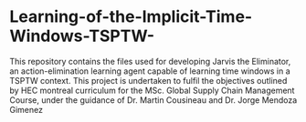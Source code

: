 # Learning-of-the-Implicit-Time-Windows-TSPTW-
This repository contains the files used for developing Jarvis the Eliminator, an action-elimination learning agent capable of learning time windows in a TSPTW context. This project is undertaken to fulfil the objectives outlined by HEC montreal curriculum for the MSc. Global Supply Chain Management Course, under the guidance of Dr. Martin Cousineau and Dr. Jorge Mendoza Gimenez 
